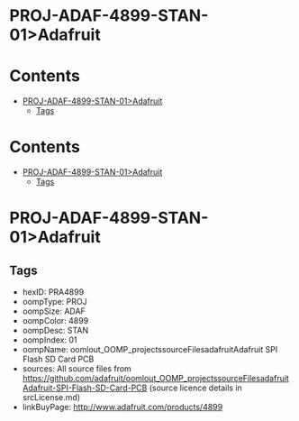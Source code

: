 
PROJ-ADAF-4899-STAN-01>Adafruit
===============================

Contents
========

* [PROJ-ADAF-4899-STAN-01>Adafruit](#proj-adaf-4899-stan-01adafruit)
	* [Tags](#tags)

Contents
========

* [PROJ-ADAF-4899-STAN-01>Adafruit](#proj-adaf-4899-stan-01adafruit)
	* [Tags](#tags)

# PROJ-ADAF-4899-STAN-01>Adafruit

## Tags

- hexID: PRA4899
- oompType: PROJ
- oompSize: ADAF
- oompColor: 4899
- oompDesc: STAN
- oompIndex: 01
- oompName: oomlout_OOMP_projectssourceFilesadafruitAdafruit SPI Flash SD Card PCB
- sources: All source files from https://github.com/adafruit/oomlout_OOMP_projectssourceFilesadafruitAdafruit-SPI-Flash-SD-Card-PCB (source licence details in srcLicense.md)
- linkBuyPage: http://www.adafruit.com/products/4899
